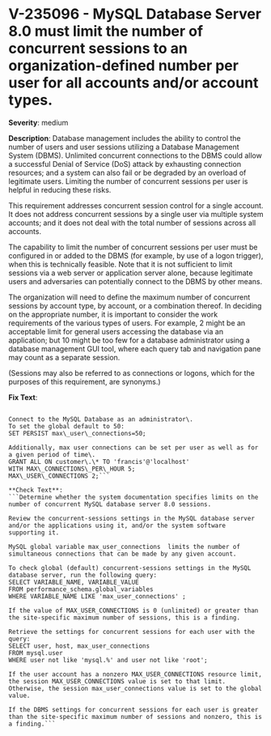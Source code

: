 # V-235096 - MySQL Database Server 8.0  must limit the number of concurrent sessions to an organization-defined number per user for all accounts and/or account types.

**Severity**: medium

**Description**:
Database management includes the ability to control the number of users and user sessions utilizing a Database Management System (DBMS). Unlimited concurrent connections to the DBMS could allow a successful Denial of Service (DoS) attack by exhausting connection resources; and a system can also fail or be degraded by an overload of legitimate users. Limiting the number of concurrent sessions per user is helpful in reducing these risks.

This requirement addresses concurrent session control for a single account. It does not address concurrent sessions by a single user via multiple system accounts; and it does not deal with the total number of sessions across all accounts.

The capability to limit the number of concurrent sessions per user must be configured in or added to the DBMS (for example, by use of a logon trigger), when this is technically feasible. Note that it is not sufficient to limit sessions via a web server or application server alone, because legitimate users and adversaries can potentially connect to the DBMS by other means.

The organization will need to define the maximum number of concurrent sessions by account type, by account, or a combination thereof.  In deciding on the appropriate number, it is important to consider the work requirements of the various types of users. For example, 2 might be an acceptable limit for general users accessing the database via an application; but 10 might be too few for a database administrator using a database management GUI tool, where each query tab and navigation pane may count as a separate session.

(Sessions may also be referred to as connections or logons, which for the purposes of this requirement, are synonyms.)

**Fix Text**:
```The MySQL Database Server 8\.0 is capable of enforcing this restriction\. If not configured to do so, configure it to do so\.

Connect to the MySQL Database as an administrator\.
To set the global default to 50: 
SET PERSIST max\_user\_connections=50;

Additionally, max user connections can be set per user as well as for a given period of time\.
GRANT ALL ON customer\.\* TO 'francis'@'localhost'
WITH MAX\_CONNECTIONS\_PER\_HOUR 5;
MAX\_USER\_CONNECTIONS 2;```

**Check Text**:
```Determine whether the system documentation specifies limits on the number of concurrent MySQL database server 8.0 sessions.

Review the concurrent-sessions settings in the MySQL database server and/or the applications using it, and/or the system software supporting it. 

MySQL global variable max_user_connections  limits the number of simultaneous connections that can be made by any given account.

To check global (default) concurrent-sessions settings in the MySQL database server, run the following query:
SELECT VARIABLE_NAME, VARIABLE_VALUE
FROM performance_schema.global_variables
WHERE VARIABLE_NAME LIKE 'max_user_connections' ;

If the value of MAX_USER_CONNECTIONS is 0 (unlimited) or greater than the site-specific maximum number of sessions, this is a finding.
 
Retrieve the settings for concurrent sessions for each user with the query: 
SELECT user, host, max_user_connections 
FROM mysql.user 
WHERE user not like 'mysql.%' and user not like 'root';

If the user account has a nonzero MAX_USER_CONNECTIONS resource limit, the session MAX_USER_CONNECTIONS value is set to that limit. Otherwise, the session max_user_connections value is set to the global value.

If the DBMS settings for concurrent sessions for each user is greater than the site-specific maximum number of sessions and nonzero, this is a finding.```
